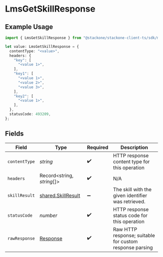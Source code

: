 # LmsGetSkillResponse

## Example Usage

```typescript
import { LmsGetSkillResponse } from "@stackone/stackone-client-ts/sdk/models/operations";

let value: LmsGetSkillResponse = {
  contentType: "<value>",
  headers: {
    "key": [
      "<value 1>",
    ],
    "key1": [
      "<value 1>",
      "<value 2>",
      "<value 3>",
    ],
    "key2": [
      "<value 1>",
    ],
  },
  statusCode: 493209,
};
```

## Fields

| Field                                                                 | Type                                                                  | Required                                                              | Description                                                           |
| --------------------------------------------------------------------- | --------------------------------------------------------------------- | --------------------------------------------------------------------- | --------------------------------------------------------------------- |
| `contentType`                                                         | *string*                                                              | :heavy_check_mark:                                                    | HTTP response content type for this operation                         |
| `headers`                                                             | Record<string, *string*[]>                                            | :heavy_check_mark:                                                    | N/A                                                                   |
| `skillResult`                                                         | [shared.SkillResult](../../../sdk/models/shared/skillresult.md)       | :heavy_minus_sign:                                                    | The skill with the given identifier was retrieved.                    |
| `statusCode`                                                          | *number*                                                              | :heavy_check_mark:                                                    | HTTP response status code for this operation                          |
| `rawResponse`                                                         | [Response](https://developer.mozilla.org/en-US/docs/Web/API/Response) | :heavy_check_mark:                                                    | Raw HTTP response; suitable for custom response parsing               |